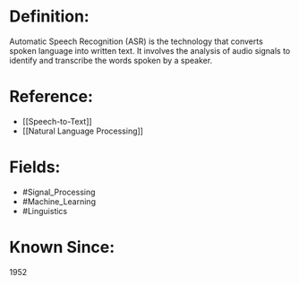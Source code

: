 

# Definition:
Automatic Speech Recognition (ASR) is the technology that converts spoken language into written text. It involves the analysis of audio signals to identify and transcribe the words spoken by a speaker.

# Reference:
- [[Speech-to-Text]]
- [[Natural Language Processing]]

# Fields: 
- #Signal_Processing
- #Machine_Learning
- #Linguistics

# Known Since:
1952

